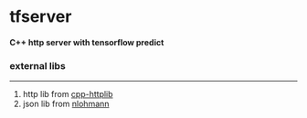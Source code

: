 # tfserver

#### C++ http server with tensorflow predict

### external libs
------
1. http lib from [cpp-httplib](https://github.com/yhirose/cpp-httplib)
2. json lib from [nlohmann](https://github.com/nlohmann/json)


